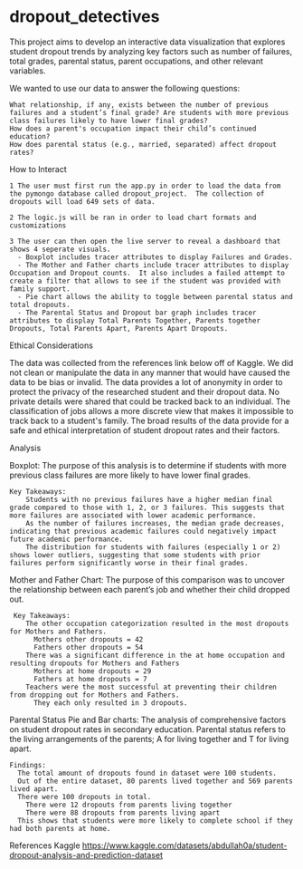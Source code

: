 # dropout_detectives
This project aims to develop an interactive data visualization that explores student dropout trends by analyzing key factors such as number of failures, total grades, parental status, parent occupations, and other relevant variables.

We wanted to use our data to answer the following questions:
    
    What relationship, if any, exists between the number of previous failures and a student’s final grade? Are students with more previous class failures likely to have lower final grades?
    How does a parent's occupation impact their child’s continued education?
    How does parental status (e.g., married, separated) affect dropout rates?

How to Interact
    
    1 The user must first run the app.py in order to load the data from the pymongo database called dropout_project.  The collection of dropouts will load 649 sets of data.
    
    2 The logic.js will be ran in order to load chart formats and customizations
    
    3 The user can then open the live server to reveal a dashboard that shows 4 seperate visuals.
      - Boxplot includes tracer attributes to display Failures and Grades.
      - The Mother and Father charts include tracer attributes to display Occupation and Dropout counts.  It also includes a failed attempt to create a filter that allows to see if the student was provided with family support. 
      - Pie chart allows the ability to toggle between parental status and total dropouts.
      - The Parental Status and Dropout bar graph includes tracer attributes to display Total Parents Together, Parents together Dropouts, Total Parents Apart, Parents Apart Dropouts.

Ethical Considerations

  The data was collected from the references link below off of Kaggle.  We did not clean or manipulate the data in any manner that would have caused the data to be bias or invalid.  The data provides a lot of anonymity in order to protect the privacy of the researched student and their dropout data.  No private details were shared that could be tracked back to an individual.  The classification of jobs allows a more discrete view that makes it impossible to track back to a student's family.  The broad results of the data provide for a safe and ethical interpretation of student dropout rates and their factors. 

Analysis

  Boxplot: The purpose of this analysis is to determine if students with more previous class failures are more likely to have lower final grades.
  
    Key Takeaways:
        Students with no previous failures have a higher median final grade compared to those with 1, 2, or 3 failures. This suggests that more failures are associated with lower academic performance.
        As the number of failures increases, the median grade decreases, indicating that previous academic failures could negatively impact future academic performance.
        The distribution for students with failures (especially 1 or 2) shows lower outliers, suggesting that some students with prior failures perform significantly worse in their final grades.
  
  Mother and Father Chart: The purpose of this comparison was to uncover the relationship between each parent’s job and whether their child dropped out.
     
     Key Takeaways:
        The other occupation categorization resulted in the most dropouts for Mothers and Fathers.
          Mothers other dropouts = 42
          Fathers other dropouts = 54
        There was a significant difference in the at home occupation and resulting dropouts for Mothers and Fathers
          Mothers at home dropouts = 29
          Fathers at home dropouts = 7
        Teachers were the most successful at preventing their children from dropping out for Mothers and Fathers.
          They each only resulted in 3 dropouts.
  
  Parental Status Pie and Bar charts: The analysis of comprehensive factors on student dropout rates in secondary education. Parental status refers to the living arrangements of the parents; A for living together and T for living apart.
    
    Findings:
      The total amount of dropouts found in dataset were 100 students. 
      Out of the entire dataset, 80 parents lived together and 569 parents lived apart. 
      There were 100 dropouts in total.
        There were 12 dropouts from parents living together
        There were 88 dropouts from parents living apart
      This shows that students were more likely to complete school if they had both parents at home.

References
Kaggle
https://www.kaggle.com/datasets/abdullah0a/student-dropout-analysis-and-prediction-dataset
